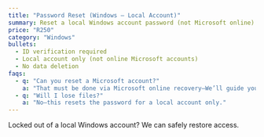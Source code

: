 ```yaml
---
title: "Password Reset (Windows — Local Account)"
summary: Reset a local Windows account password (not Microsoft online).
price: "R250"
category: "Windows"
bullets:
  - ID verification required
  - Local account only (not online Microsoft accounts)
  - No data deletion
faqs:
  - q: "Can you reset a Microsoft account?"
    a: "That must be done via Microsoft online recovery—We’ll guide you."
  - q: "Will I lose files?"
    a: "No—this resets the password for a local account only."
---
```


Locked out of a local Windows account? We can safely restore access.
